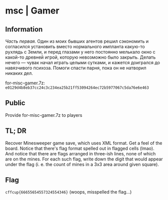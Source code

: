 # msc | Gamer

## Information
*Часть первая.* Один из моих бывших агентов решил сэкономить и согласился установить вместо нормального импланта какую-то рухлядь с Земли, 
и перед глазами у него постоянно мелькало окно с какой-то древней игрой, которую невозможно было закрыть. Делать нечего — 
чувак начал играть целыми сутками, и кажется доигрался до навязчивого психоза. Помоги спасти парня, пока он не натворил никаких дел.

for-misc-gamer.7z: `e0129d4b8eb37cc24c3c234ea25b21ff53094264ec72b5977067c5da76e6e463`

## Public
Provide for-misc-gamer.7z to players

## TL; DR
Recover Minesweeper game save, which uses XML format. Get a feel of the board. Notice that there's flag format spelled out in flagged cells (lmao). 
And notice that there are flags arranged in three-ish lines, none of which are on the mines. For each such flag, write down the digit that would appear under the flag 
(i. e. the count of mines in a 3x3 area around given square).

## Flag
`cffcup{66655654557324554346}` (woops, misspelled the flag...)
